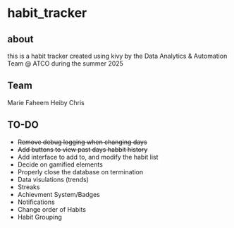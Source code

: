 # habit_tracker
## about
this is a habit tracker created using kivy by the Data Analytics & Automation Team @ ATCO during the summer 2025

## Team
Marie
Faheem
Heiby
Chris

## TO-DO
- ~~Remove debug logging when changing days~~
- ~~Add buttons to view past days habbit history~~
- Add interface to add to, and modify the habit list
- Decide on gamified elements
- Properly close the database on termination
- Data visulations (trends)
- Streaks
- Achievment System/Badges
- Notifications
- Change order of Habits
- Habit Grouping